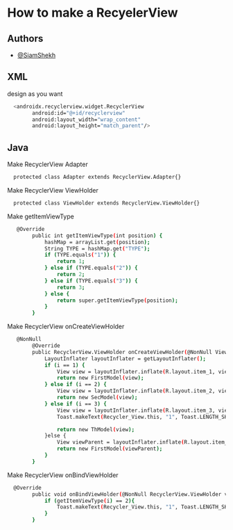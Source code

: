 
# How to make a RecyelerView


## Authors

- [@SiamShekh](https://www.github.com/SiamShekh)


## XML

design as you want

```bash
  <androidx.recyclerview.widget.RecyclerView
        android:id="@+id/recyclerview"
        android:layout_width="wrap_content"
        android:layout_height="match_parent"/>
```
    
    
## Java

Make RecyclerView Adapter

```bash
  protected class Adapter extends RecyclerView.Adapter{}
```

Make RecyclerView ViewHolder

```bash
  protected class ViewHolder extends RecyclerView.ViewHolder{}
```

Make getItemViewType

```bash
   @Override
        public int getItemViewType(int position) {
            hashMap = arrayList.get(position);
            String TYPE = hashMap.get("TYPE");
            if (TYPE.equals("1")) {
                return 1;
            } else if (TYPE.equals("2")) {
                return 2;
            } else if (TYPE.equals("3")) {
                return 3;
            } else {
                return super.getItemViewType(position);
            }
        }
```

Make RecyclerView onCreateViewHolder

```bash
   @NonNull
        @Override
        public RecyclerView.ViewHolder onCreateViewHolder(@NonNull ViewGroup viewGroup, int i) {
            LayoutInflater layoutInflater = getLayoutInflater();
            if (i == 1) {
                View view = layoutInflater.inflate(R.layout.item_1, viewGroup, false);
                return new FirstModel(view);
            } else if (i == 2) {
                View view = layoutInflater.inflate(R.layout.item_2, viewGroup, false);
                return new SecModel(view);
            } else if (i == 3) {
                View view = layoutInflater.inflate(R.layout.item_3, viewGroup, false);
                Toast.makeText(Recycler_View.this, "1", Toast.LENGTH_SHORT).show();

                return new ThModel(view);
            }else {
                View viewParent = layoutInflater.inflate(R.layout.item_1, viewGroup, false);
                return new FirstModel(viewParent);
            }
        }
```

Make RecyclerView onBindViewHolder

```bash
  @Override
        public void onBindViewHolder(@NonNull RecyclerView.ViewHolder viewHolder, int i) {
            if (getItemViewType(i) == 2){
                Toast.makeText(Recycler_View.this, "1", Toast.LENGTH_SHORT).show();
            }
        }
```
